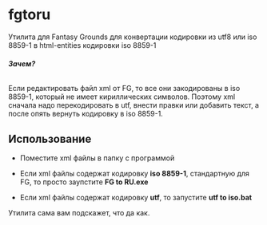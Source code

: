 # fgtoru

Утилита для Fantasy Grounds для конвертации кодировки из utf8 или iso 8859-1 в html-entities кодировки iso 8859-1

###### **Зачем?** 
Если редактировать файл xml от FG, то все они закодированы в iso 8859-1, который не имеет кириллических символов. Поэтому xml сначала надо перекодировать в utf, внести правки или добавить текст, а после опять вернуть кодировку в iso 8859-1.

## Использование

* Поместите xml файлы в папку с программой

* Если xml файлы содержат кодировку **iso 8859-1**, стандартную для FG, то просто заупстите **FG to RU.exe**

* Если xml файлы содержат кодировку **utf**, то запустите **utf to iso.bat**

Утилита сама вам подскажет, что да как.
